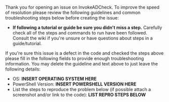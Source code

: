Thank you for opening an issue on InvokeADCheck.  To
improve the speed of resolution please review the following guidelines and
common troubleshooting steps below before creating the issue:

- **If following a tutorial or guide be sure you didn't miss a step.** Carefully
  check all of the steps and commands to run have been followed.  Consult the
  wiki if you're unsure or have questions about steps in a guide/tutorial.

If you're sure this issue is a defect in the code and checked the steps above
please fill in the following fields to provide enough troubleshooting information.
You may delete the guideline and text above to just leave the following details:

- OS:  **INSERT OPERATING SYSTEM HERE**
- PowerShell Version:  **INSERT POWERSHELL VERSION HERE**
- List the steps to reproduce the problem below (if possible attach a screenshot and/or link to the code): **LIST REPRO STEPS BELOW**

